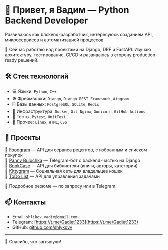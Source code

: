 # 👋 Привет, я Вадим — Python Backend Developer

Развиваюсь как backend-разработчик, интересуюсь созданием API, микросервисов и автоматизацией процессов.

💼 Сейчас работаю над проектами на Django, DRF и FastAPI. Изучаю архитектуру, тестирование, CI/CD и развиваюсь в сторону production-ready решений.

## 🛠️ Стек технологий

- 💻 Языки: `Python`, `C++`
- ⚙️ Фреймворки: `Django`, `Django REST Framework`, `Aiogram`
- 🗄️ Базы данных: `PostgreSQL`, `SQLite`, `Redis`
- 🐳 Инфраструктура: `Docker`, `Git`, `Nginx`, `Gunicorn`, `GitHub Actions`
- 🧪 Тесты: `Pytest`, `UnitTest`
- 🐧 Прочее: `Linux`, `HTML`, `CSS`

## 🚀 Проекты

🔹 [Foodgram](https://github.com/shlykovv/foodgram-project-react) — API для сервиса рецептов, с избранным и списком покупок  
🔹 [Panny Bulochka](https://github.com/shlykovv/panny-bulochka) — Telegram-бот с backend-частью на Django  
🔹 [BookCase](https://github.com/shlykovv/BookCase) — API для библиотеки (книги, авторы, категории)  
🔹 [Kittygram](https://github.com/shlykovv/kittygram_final) — Социальная сеть для владельцев кошек  
🔹 [ToDo List](https://github.com/Nikto004/todo-list) — API для управления задачами

📌 Подробное резюме — по запросу или в Telegram.

## 📫 Контакты

- Email: `shlikov.vadim@gmail.com`
- Telegram: [https://t.me/Gadjet1233](https://t.me/Gadjet1233)
- GitHub: [github.com/shlykovv](https://github.com/shlykovv)

---

👀 Спасибо, что заглянули!
